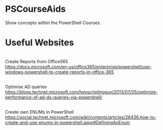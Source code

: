 # PSCourseAids
Show concepts within the PowerShell Courses.
# Useful Websites
<br>Create Reports from Office365<br>
https://docs.microsoft.com/en-us/office365/enterprise/powershell/use-windows-powershell-to-create-reports-in-office-365

<br>Optimise AD queries<br>
https://blogs.technet.microsoft.com/heyscriptingguy/2013/07/05/optimize-performance-of-ad-ds-queries-via-powershell/

<br>Create own ENUMs in PowerShell<br>
https://social.technet.microsoft.com/wiki/contents/articles/26436.how-to-create-and-use-enums-in-powershell.aspx#DefiningAnEnum